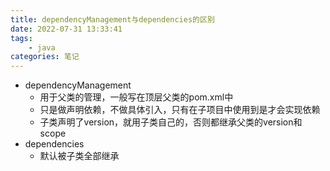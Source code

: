 ```yaml
---
title: dependencyManagement与dependencies的区别
date: 2022-07-31 13:33:41
tags:
	- java
categories: 笔记
---
```



+ dependencyManagement
    + 用于父类的管理，一般写在顶层父类的pom.xml中
    + 只是做声明依赖，不做具体引入，只有在子项目中使用到是才会实现依赖
    + 子类声明了version，就用子类自己的，否则都继承父类的version和scope
+ dependencies
    + 默认被子类全部继承         